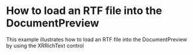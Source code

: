 # How to load an RTF file into the DocumentPreview


<p>This example illustrates how to load an RTF file into the DocumentPreview by using the XRRichText control</p>

<br/>


